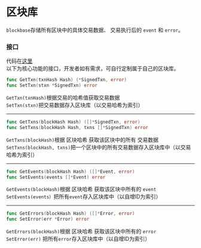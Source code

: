 # 区块库  
 
`blockbase`存储所有区块中的具体交易数据、 交易执行后的 `event` 和 `error`。     
### 接口  
代码在[这里](https://github.com/Lawliet-Chan/yu/blob/master/blockchain/interfaces.go#L93)  
以下为核心功能的接口，开发者如有需求，可自行定制属于自己的区块库。
```go
func GetTxn(txnHash Hash) (*SignedTxn, error)
func SetTxn(stxn *SignedTxn) error
```
`GetTxn(txnHash)`根据交易的哈希值获取交易数据  
`SetTxn(stxn)`把交易数据存入区块库（以交易哈希为索引）
  
---
```go
func GetTxns(blockHash Hash) ([]*SignedTxn, error)
func SetTxns(blockHash Hash, txns []*SignedTxn) error
```
`GetTxns(blockHash)`根据 区块哈希 获取该区块中的所有 交易数据  
`SetTxns(blockHash, txns)`把一个区块中的所有交易数据存入区块库中（以交易哈希为索引）

---
```go
func GetEvents(blockHash Hash) ([]*Event, error)
func SetEvents(events []*Event) error
```
`GetEvents(blockHash)`根据 区块哈希 获取该区块中所有的 `event`  
`SetEvents(events）`把所有`event`存入区块库中（以自增ID为索引）

---
```go
func GetErrors(blockHash Hash) ([]*Error, error)
func SetError(err *Error) error
```
`GetErrors(blockHash)`根据 区块哈希 获取该区块中所有的 `error`    
`SetError(err)` 把所有`error`存入区块库中（以自增ID为索引）